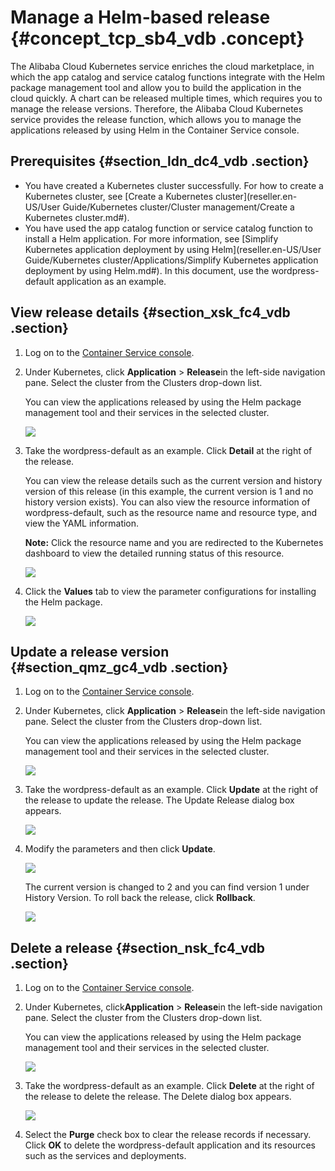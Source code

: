 # Manage a Helm-based release {#concept_tcp_sb4_vdb .concept}

The Alibaba Cloud Kubernetes service enriches the cloud marketplace, in which the app catalog and service catalog functions integrate with the Helm package management tool and allow you to build the application in the cloud quickly. A chart can be released multiple times, which requires you to manage the release versions. Therefore, the Alibaba Cloud Kubernetes service provides the release function, which allows you to manage the applications released by using Helm in the Container Service console.

## Prerequisites {#section_ldn_dc4_vdb .section}

-   You have created a Kubernetes cluster successfully. For how to create a Kubernetes cluster, see [Create a Kubernetes cluster](reseller.en-US/User Guide/Kubernetes cluster/Cluster management/Create a Kubernetes cluster.md#).
-   You have used the app catalog function or service catalog function to install a Helm application. For more information, see [Simplify Kubernetes application deployment by using Helm](reseller.en-US/User Guide/Kubernetes cluster/Applications/Simplify Kubernetes application deployment by using Helm.md#). In this document, use the wordpress-default application as an example.

## View release details {#section_xsk_fc4_vdb .section}

1.  Log on to the [Container Service console](https://partners-intl.console.aliyun.com/#/cs).
2.  Under Kubernetes, click **Application** \> **Release**in the left-side navigation pane. Select the cluster from the Clusters drop-down list.

    You can view the applications released by using the Helm package management tool and their services in the selected cluster.

    ![](http://static-aliyun-doc.oss-cn-hangzhou.aliyuncs.com/assets/img/6918/15407794134575_en-US.png)

3.  Take the wordpress-default as an example. Click **Detail** at the right of the release.

    You can view the release details such as the current version and history version of this release \(in this example, the current version is 1 and no history version exists\). You can also view the resource information of wordpress-default, such as the resource name and resource type, and view the YAML information.

    **Note:** Click the resource name and you are redirected to the Kubernetes dashboard to view the detailed running status of this resource.

    ![](http://static-aliyun-doc.oss-cn-hangzhou.aliyuncs.com/assets/img/6918/15407794134576_en-US.png)

4.  Click the **Values** tab to view the parameter configurations for installing the Helm package.

    ![](http://static-aliyun-doc.oss-cn-hangzhou.aliyuncs.com/assets/img/6918/15407794134577_en-US.png)


## Update a release version {#section_qmz_gc4_vdb .section}

1.  Log on to the [Container Service console](https://partners-intl.console.aliyun.com/#/cs).
2.  Under Kubernetes, click **Application** \> **Release**in the left-side navigation pane. Select the cluster from the Clusters drop-down list.

    You can view the applications released by using the Helm package management tool and their services in the selected cluster.

    ![](http://static-aliyun-doc.oss-cn-hangzhou.aliyuncs.com/assets/img/6918/15407794134575_en-US.png)

3.  Take the wordpress-default as an example. Click **Update** at the right of the release to update the release. The Update Release dialog box appears.

    ![](http://static-aliyun-doc.oss-cn-hangzhou.aliyuncs.com/assets/img/6918/15407794134579_en-US.png)

4.  Modify the parameters and then click **Update**.

    ![](http://static-aliyun-doc.oss-cn-hangzhou.aliyuncs.com/assets/img/6918/15407794144580_en-US.png)

    The current version is changed to 2 and you can find version 1 under History Version. To roll back the release, click **Rollback**.

    ![](http://static-aliyun-doc.oss-cn-hangzhou.aliyuncs.com/assets/img/6918/15407794144582_en-US.png)


## Delete a release {#section_nsk_fc4_vdb .section}

1.  Log on to the [Container Service console](https://partners-intl.console.aliyun.com/#/cs).
2.  Under Kubernetes, click**Application** \> **Release**in the left-side navigation pane. Select the cluster from the Clusters drop-down list.

    You can view the applications released by using the Helm package management tool and their services in the selected cluster.

    ![](http://static-aliyun-doc.oss-cn-hangzhou.aliyuncs.com/assets/img/6918/15407794134575_en-US.png)

3.  Take the wordpress-default as an example. Click **Delete** at the right of the release to delete the release. The Delete dialog box appears.

    ![](http://static-aliyun-doc.oss-cn-hangzhou.aliyuncs.com/assets/img/6918/15407794144583_en-US.png)

4.  Select the **Purge** check box to clear the release records if necessary. Click **OK** to delete the wordpress-default application and its resources such as the services and deployments.

